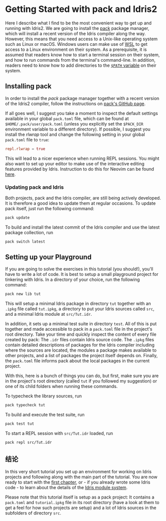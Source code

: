 # Getting Started with pack and Idris2

Here I describe what I find to be the most convenient way to get
up and running with Idris2. We are going to install the
[pack](https://github.com/stefan-hoeck/idris2-pack) package manager, which
will install a recent version of the Idris compiler along the way.
However, this means that you need access to a Unix-like operating system
such as Linux or macOS. Windows users can make use of
[WSL](https://learn.microsoft.com/en-us/windows/wsl/about) to get access to
a Linux environment on their system. As a prerequisite, it is assumed that
readers know how to start a terminal session on their system, and how
to run commands from the terminal's command-line. In addition, readers
need to know how to add directories to the
[`$PATH` variable](https://en.wikipedia.org/wiki/PATH_(variable))
on their system.

## Installing pack

In order to install the *pack* package manager together with a recent version
of the Idris2 compiler, follow the instructions on
[pack's GitHub page](https://github.com/stefan-hoeck/idris2-pack/blob/main/INSTALL.md).

If all goes well, I suggest you take a moment to inspect the default settings
available in your global `pack.toml` file, which can be found at `$HOME/.pack/user/pack.toml`
(unless you explicitly set the `$PACK_DIR` environment variable to a different
directory). If possible, I suggest you install the *rlwrap* tool and change the
following setting in your global `pack.toml` file to `true`:

```toml
repl.rlwrap = true
```

This will lead to a nicer experience when running REPL sessions.
You might also want to set up your editor to make use of the interactive
editing features provided by Idris. Instruction to do this for Neovim
can be found [here](Neovim.md).

### Updating pack and Idris

Both projects, pack and the Idris compiler, are still being actively developed.
It is therefore a good idea to update them at regular occasions. To update
pack itself, just run the following command:

```sh
pack update
```

To build and install the latest commit of the Idris compiler and use the
latest package collection, run

```sh
pack switch latest
```

## Setting up your Playground

If you are going to solve the exercises in this tutorial (you should!), you'll have
to write a lot of code. It is best to setup a small playground project for
tinkering with Idris. In a directory of your choice, run the following command:

```sh
pack new lib tut
```

This will setup a minimal Idris package in directory `tut` together with an
`.ipkg` file called `tut.ipkg`, a directory to put your Idris sources called
`src`, and a minimal Idris module at `src/Tut.idr`.

In addition, it sets up a minimal test suite in directory `test`. All of this is
put together and made accessible to pack in a `pack.toml` file in the project's
root directory. Take your time and quickly inspect the content of every file
created by pack: The `.idr` files contain Idris source code. The `.ipkg` files
contain detailed descriptions of packages for the Idris compiler
including where the sources are located,
the modules a package makes available to other projects, and a list of packages
the project itself depends on. Finally, the `pack.toml` file informs pack about
the local packages in the current project.

With this, here is a bunch of things you can do, but first,
make sure you are in the project's root directory
(called `tut` if you followed my suggestion)
or one of its child folders when running these commands.

To typecheck the library sources, run

```sh
pack typecheck tut
```

To build and execute the test suite, run

```sh
pack test tut
```

To start a REPL session with `src/Tut.idr` loaded, run

```sh
pack repl src/Tut.idr
```

## 结论

In this very short tutorial you set up an environment for working on
Idris projects and following along with the main part of the tutorial.
You are now ready
to start with the [first chapter](../Tutorial/Intro.md), or - if you
already wrote some Idris code - to learn about the details of the
[Idris module system](Modules.md).

Please note that this tutorial itself is setup as a pack project:
It contains a `pack.toml` and `tutorial.ipkg` file in its root
directory (have a look at them to get a feel for how such projects are
setup) and a lot of Idris sources in the subfolders of directory `src`.

